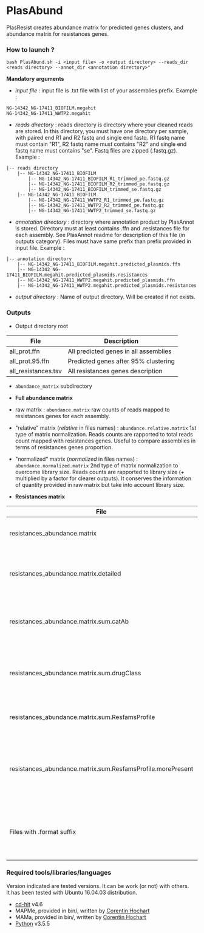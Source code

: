 # PlasAbund

PlasResist creates abundance matrix for predicted genes clusters, and abundance matrix for resistances genes. 

### How to launch ?

```
bash PlasAbund.sh -i <input file> -o <output directory> --reads_dir <reads directory> --annot_dir <annotation directory>"  
```

**Mandatory arguments** 
* *input file* : input file is .txt file with list of your assemblies prefix. Example :  
```
NG-14342_NG-17411_BIOFILM.megahit
NG-14342_NG-17411_WWTP2.megahit
```
* *reads directory* : reads directory is directory where your cleaned reads are stored. In this directory, you must have one directory per sample, with paired end R1 and R2 fastq and single end fastq. R1 fastq name must contain "R1", R2 fastq name must contains "R2" and single end fastq name must contains "se". Fastq files are zipped (.fastq.gz). Example :  
```
|-- reads directory 
	|-- NG-14342_NG-17411_BIOFILM
		|-- NG-14342_NG-17411_BIOFILM_R1_trimmed_pe.fastq.gz
		|-- NG-14342_NG-17411_BIOFILM_R2_trimmed_pe.fastq.gz
		|-- NG-14342_NG-17411_BIOFILM_trimmed_se.fastq.gz
	|-- NG-14342_NG-17411_BIOFILM
		|-- NG-14342_NG-17411_WWTP2_R1_trimmed_pe.fastq.gz
		|-- NG-14342_NG-17411_WWTP2_R2_trimmed_pe.fastq.gz
		|-- NG-14342_NG-17411_WWTP2_trimmed_se.fastq.gz
```
* *annotation directory* : directory where annotation product by PlasAnnot is stored. Directory must at least contains .ffn and .resistances file for each assembly. See PlasAnnot readme for description of this file (in outputs category). Files must have same prefix than prefix provided in input file. Example :  
```
|-- annotation directory 
	|-- NG-14342_NG-17411_BIOFILM.megahit.predicted_plasmids.ffn 
	|-- NG-14342_NG-17411_BIOFILM.megahit.predicted_plasmids.resistances 
	|-- NG-14342_NG-17411_WWTP2.megahit.predicted_plasmids.ffn 
	|-- NG-14342_NG-17411_WWTP2.megahit.predicted_plasmids.resistances 
```  
* *output directory* : Name of output directory. Will be created if not exists. 

### Outputs 

* Output directory root 

| File | Description | 
|---------|------------|
|all_prot.ffn|All predicted genes in all assemblies| 
|all_prot.95.ffn|Predicted genes after 95% clustering|
|all_resistances.tsv|All resistances genes description| 

* `abundance_matrix` subdirectory 

* **Full abundance matrix**  
* raw matrix : `abundance.matrix` raw counts of reads mapped to resistances genes for each assembly. 
* "relative" matrix (*relative* in files names) : `abundance.relative.matrix` 1st type of matrix normalization. Reads counts are rapported to total reads count mapped with resistances genes. Useful to compare assemblies in terms of resistances genes proportion. 
* "normalized" matrix (*normalized* in files names) : `abundance.normalized.matrix` 2nd type of matrix normalization to overcome library size. Reads counts are rapported to library size (+ multiplied by a factor for clearer outputs). It conserves the information of quantity provided in raw matrix but take into account library size. 

* **Resistances matrix** 

| File | Description | 
|---------|------------|
|resistances_abundance.matrix|Raw matrix with only predicted resistances id| 
|resistances_abundance.matrix.detailed|Same as .matrix with supplementary colums to describe each gene|
|resistances_abundance.matrix.sum.catAb|Matrix with counts group by "Antibiotics category" defined by Resfams|
|resistances_abundance.matrix.sum.drugClass|Matrix with counts group by "Drug Class" defined by CARDS with ARO of each gene| 
|resistances_abundance.matrix.sum.ResfamsProfile|Matrix with counts group by Resfams profiles| 
|resistances_abundance.matrix.sum.ResfamsProfile.morePresent|Matrix with counts for 5 most present Resfams profile in each assembly. Other profiles are classified in Others.|
|Files with .format suffix|Same matrixes in another format more convenient to create graphical representations| 

### Required tools/libraries/languages
Version indicated are tested versions. It can be work (or not) with others.  
It has been tested with Ubuntu 16.04.03 distribution. 
* [cd-hit](http://weizhongli-lab.org/cd-hit/) v4.6
* MAPMe, provided in bin/, written by [Corentin Hochart](https://github.com/chochart)
* MAMa, provided in bin/, written by [Corentin Hochart](https://github.com/chochart)
* [Python](https://www.python.org/download/releases/3.0/) v3.5.5



